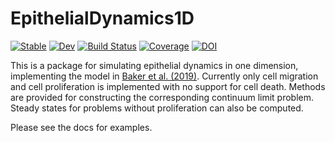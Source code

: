 # EpithelialDynamics1D

[![Stable](https://img.shields.io/badge/docs-stable-blue.svg)](https://DanielVandH.github.io/EpithelialDynamics1D.jl/stable/)
[![Dev](https://img.shields.io/badge/docs-dev-blue.svg)](https://DanielVandH.github.io/EpithelialDynamics1D.jl/dev/)
[![Build Status](https://github.com/DanielVandH/EpithelialDynamics1D.jl/actions/workflows/CI.yml/badge.svg?branch=main)](https://github.com/DanielVandH/EpithelialDynamics1D.jl/actions/workflows/CI.yml?query=branch%3Amain)
[![Coverage](https://codecov.io/gh/DanielVandH/EpithelialDynamics1D.jl/branch/main/graph/badge.svg)](https://codecov.io/gh/DanielVandH/EpithelialDynamics1D.jl)
[![DOI](https://zenodo.org/badge/DOI/10.5281/zenodo.8125811.svg)](https://doi.org/10.5281/zenodo.8125754)

This is a package for simulating epithelial dynamics in one dimension, implementing the model in [Baker et al. (2019)](https://doi.org/10.1016/j.jtbi.2018.12.025). Currently only cell migration and cell proliferation is implemented with no support for cell death. Methods are provided for constructing the corresponding continuum limit problem. Steady states for problems without proliferation can also be computed.

Please see the docs for examples.
